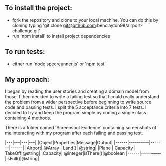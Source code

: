 
## To install the project: 

- fork the repository and clone to your local machine. You can do this by cloning typing 'git clone git@github.com:benclayton98/airport-challenge.git'
- run 'npm install' to install project dependencies

## To run tests: 

- either run 'node specreunner.js' or 'npm test'


## My approach:

I began by reading the user stories and creating a domain model from those. I then decided to write a failing test so that I could really understand the problem from a wider perspective before beginning to write source code and passing tests. I split the 5 acceptance criteria into 7 tests. I decided to try and keep the program simple by coding a single class containing 4 methods.   

There is a folder named 'Screenshot Evidence' containing screenshots of me interacting with my program after each failing and passing test.

|---|---|---|---|
|Object|Properties|Message|Output|
|------|----------|-------|------|
|Airport| @Array  | Land()| @string|
|Plane | Capacity | TakeOff|@string|
|Capacity| @integer|isThere()|@boolean
|------|----------|isFull()|@string|
